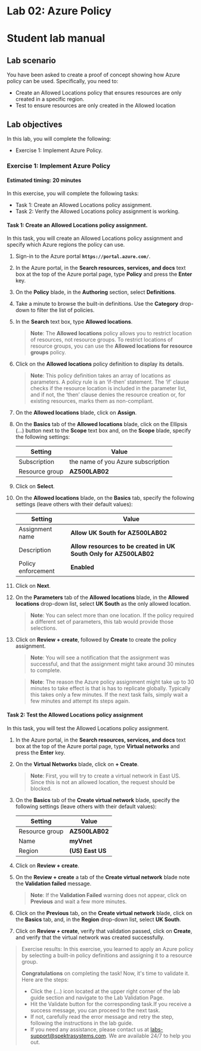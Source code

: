 # Lab 02: Azure Policy
# Student lab manual

## Lab scenario

You have been asked to create a proof of concept showing how Azure policy can be used. Specifically, you need to:

- Create an Allowed Locations policy that ensures resources are only created in a specific region.
- Test to ensure resources are only created in the Allowed location 

## Lab objectives

In this lab, you will complete the following:

- Exercise 1: Implement Azure Policy. 

### Exercise 1: Implement Azure Policy

#### Estimated timing: 20 minutes

In this exercise, you will complete the following tasks:

- Task 1: Create an Allowed Locations policy assignment.
- Task 2: Verify the Allowed Locations policy assignment is working. 

#### Task 1: Create an Allowed Locations policy assignment.

In this task, you will create an Allowed Locations policy assignment and specify which Azure regions the policy can use.

1. Sign-in to the Azure portal **`https://portal.azure.com/`**.


1. In the Azure portal, in the **Search resources, services, and docs** text box at the top of the Azure portal page, type **Policy** and press the **Enter** key.

1. On the **Policy** blade, in the **Authoring** section, select **Definitions**.

1. Take a minute to browse the built-in definitions. Use the **Category** drop-down to filter the list of policies.

1. In the **Search** text box, type **Allowed locations**. 

   >**Note**: The **Allowed locations** policy allows you to restrict location of resources, not resource groups. To restrict locations of resource groups, you can use the **Allowed locations for resource groups** policy.

1. Click on the **Allowed locations** policy definition to display its details.

   >**Note**: This policy definition takes an array of locations as parameters. A policy rule is an ‘if-then’ statement. The ‘if’ clause checks if the resource location is included in the parameter list, and if not, the ‘then’ clause denies the resource creation or, for existing resources, marks them as non-compliant.

1. On the **Allowed locations** blade, click on **Assign**.

1. On the **Basics** tab of the **Allowed locations** blade, click on the Ellipsis (...) button next to the **Scope** text box and, on the **Scope** blade, specify the following settings:

   |Setting|Value|
   |---|---|
   |Subscription|the name of you Azure subscription|
   |Resource group|**AZ500LAB02**|

1. Click on **Select**.

1. On the **Allowed locations** blade, on the **Basics** tab, specify the following settings (leave others with their default values):

   |Setting|Value|
   |---|---|
   |Assignment name|**Allow UK South for AZ500LAB02**|
   |Description|**Allow resources to be created in UK South Only for AZ500LAB02**|
   |Policy enforcement|**Enabled**|

1. Click on **Next**.

1. On the **Parameters** tab of the **Allowed locations** blade, in the **Allowed locations** drop-down list, select **UK South** as the only allowed location. 

   >**Note**: You can select more than one location. If the policy required a different set of parameters, this tab would provide those selections. 

1. Click on **Review + create**, followed by **Create** to create the policy assignment. 

   >**Note**: You will see a notification that the assignment was successful, and that the assignment might take around 30 minutes to complete.

   >**Note**: The reason the Azure policy assignment might take up to 30 minutes to take effect is that is has to replicate globally. Typically this takes only a few minutes.  If the next task fails, simply wait a few minutes and attempt its steps again.

#### Task 2: Test the Allowed Locations policy assignment

In this task, you will test the Allowed Locations policy assignment. 

1. In the Azure portal, in the **Search resources, services, and docs** text box at the top of the Azure portal page, type **Virtual networks** and press the **Enter** key.

1. On the **Virtual Networks** blade, click on **+ Create**.

   >**Note**: First, you will try to create a virtual network in East US. Since this is not an allowed location, the request should be blocked. 

1. On the **Basics** tab of the **Create virtual network** blade, specify the following settings (leave others with their default values):

    |Setting|Value|
    |---|---|
    |Resource group|**AZ500LAB02**|
    |Name|**myVnet**|
    |Region|**(US) East US**|

1. Click on **Review + create**. 

1. On the **Review + create** a tab of the **Create virtual network** blade note the **Validation failed** message. 

    > **Note**: If the **Validation Failed** warning does not appear, click on **Previous** and wait a few more minutes.

1. Click on the **Previous** tab, on the **Create virtual network** blade, click on the **Basics** tab, and, in the **Region** drop-down list, select **UK South**.

1. Click on **Review + create**, verify that validation passed, click on **Create**, and verify that the virtual network was created successfully. 

> Exercise results: In this exercise, you learned to apply an Azure policy by selecting a built-in policy definitions and assigning it to a resource group.
> 
> **Congratulations** on completing the task! Now, it's time to validate it. Here are the steps:
> - Click the (...) icon located at the upper right corner of the lab guide section and navigate to the Lab Validation Page.
> - Hit the Validate button for the corresponding task.If you receive a success message, you can proceed to the next task. 
> - If not, carefully read the error message and retry the step, following the instructions in the lab guide.
> - If you need any assistance, please contact us at labs-support@spektrasystems.com. We are available 24/7 to help you out.

